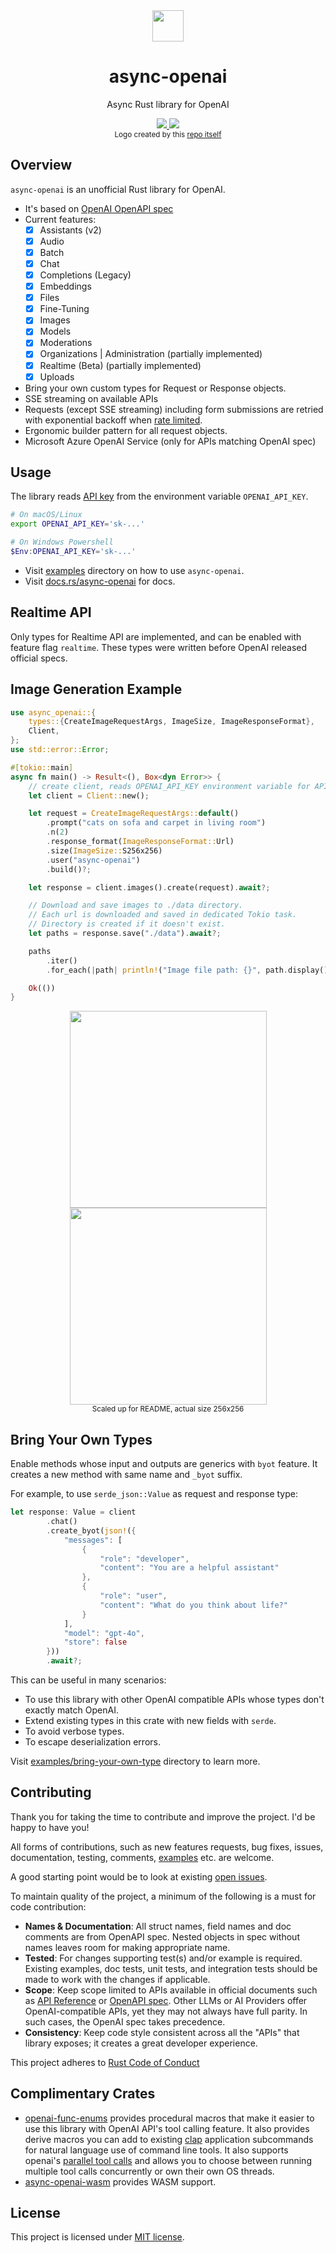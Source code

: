 <div align="center">
  <a href="https://docs.rs/async-openai">
  <img width="50px" src="https://raw.githubusercontent.com/64bit/async-openai/assets/create-image-b64-json/img-1.png" />
  </a>
</div>
<h1 align="center"> async-openai </h1>
<p align="center"> Async Rust library for OpenAI </p>
<div align="center">
    <a href="https://crates.io/crates/async-openai">
    <img src="https://img.shields.io/crates/v/async-openai.svg" />
    </a>
    <a href="https://docs.rs/async-openai">
    <img src="https://docs.rs/async-openai/badge.svg" />
    </a>
</div>
<div align="center">
<sub>Logo created by this <a href="https://github.com/64bit/async-openai/tree/main/examples/create-image-b64-json">repo itself</a></sub>
</div>

## Overview

`async-openai` is an unofficial Rust library for OpenAI.

- It's based on [OpenAI OpenAPI spec](https://github.com/openai/openai-openapi)
- Current features:
  - [x] Assistants (v2)
  - [x] Audio
  - [x] Batch
  - [x] Chat
  - [x] Completions (Legacy)
  - [x] Embeddings
  - [x] Files
  - [x] Fine-Tuning
  - [x] Images
  - [x] Models
  - [x] Moderations
  - [x] Organizations | Administration (partially implemented)
  - [x] Realtime (Beta) (partially implemented)
  - [x] Uploads
- Bring your own custom types for Request or Response objects.
- SSE streaming on available APIs
- Requests (except SSE streaming) including form submissions are retried with exponential backoff when [rate limited](https://platform.openai.com/docs/guides/rate-limits).
- Ergonomic builder pattern for all request objects.
- Microsoft Azure OpenAI Service (only for APIs matching OpenAI spec)

## Usage

The library reads [API key](https://platform.openai.com/account/api-keys) from the environment variable `OPENAI_API_KEY`.

```bash
# On macOS/Linux
export OPENAI_API_KEY='sk-...'
```

```powershell
# On Windows Powershell
$Env:OPENAI_API_KEY='sk-...'
```

- Visit [examples](https://github.com/64bit/async-openai/tree/main/examples) directory on how to use `async-openai`.
- Visit [docs.rs/async-openai](https://docs.rs/async-openai) for docs.

## Realtime API

Only types for Realtime API are implemented, and can be enabled with feature flag `realtime`.
These types were written before OpenAI released official specs.

## Image Generation Example

```rust
use async_openai::{
    types::{CreateImageRequestArgs, ImageSize, ImageResponseFormat},
    Client,
};
use std::error::Error;

#[tokio::main]
async fn main() -> Result<(), Box<dyn Error>> {
    // create client, reads OPENAI_API_KEY environment variable for API key.
    let client = Client::new();

    let request = CreateImageRequestArgs::default()
        .prompt("cats on sofa and carpet in living room")
        .n(2)
        .response_format(ImageResponseFormat::Url)
        .size(ImageSize::S256x256)
        .user("async-openai")
        .build()?;

    let response = client.images().create(request).await?;

    // Download and save images to ./data directory.
    // Each url is downloaded and saved in dedicated Tokio task.
    // Directory is created if it doesn't exist.
    let paths = response.save("./data").await?;

    paths
        .iter()
        .for_each(|path| println!("Image file path: {}", path.display()));

    Ok(())
}
```

<div align="center">
  <img width="315" src="https://raw.githubusercontent.com/64bit/async-openai/assets/create-image/img-1.png" />
  <img width="315" src="https://raw.githubusercontent.com/64bit/async-openai/assets/create-image/img-2.png" />
  <br/>
  <sub>Scaled up for README, actual size 256x256</sub>
</div>

## Bring Your Own Types

Enable methods whose input and outputs are generics with `byot` feature. It creates a new method with same name and `_byot` suffix.

For example, to use `serde_json::Value` as request and response type:
```rust
let response: Value = client
        .chat()
        .create_byot(json!({
            "messages": [
                {
                    "role": "developer",
                    "content": "You are a helpful assistant"
                },
                {
                    "role": "user",
                    "content": "What do you think about life?"
                }
            ],
            "model": "gpt-4o",
            "store": false
        }))
        .await?;
```

This can be useful in many scenarios:
- To use this library with other OpenAI compatible APIs whose types don't exactly match OpenAI. 
- Extend existing types in this crate with new fields with `serde`.
- To avoid verbose types.
- To escape deserialization errors.

Visit [examples/bring-your-own-type](https://github.com/64bit/async-openai/tree/main/examples/bring-your-own-type) directory to learn more.

## Contributing

Thank you for taking the time to contribute and improve the project. I'd be happy to have you!

All forms of contributions, such as new features requests, bug fixes, issues, documentation, testing, comments, [examples](https://github.com/64bit/async-openai/tree/main/examples) etc. are welcome.

A good starting point would be to look at existing [open issues](https://github.com/64bit/async-openai/issues).

To maintain quality of the project, a minimum of the following is a must for code contribution:

- **Names & Documentation**: All struct names, field names and doc comments are from OpenAPI spec. Nested objects in spec without names leaves room for making appropriate name.
- **Tested**: For changes supporting test(s) and/or example is required. Existing examples, doc tests, unit tests, and integration tests should be made to work with the changes if applicable.
- **Scope**: Keep scope limited to APIs available in official documents such as [API Reference](https://platform.openai.com/docs/api-reference) or [OpenAPI spec](https://github.com/openai/openai-openapi/). Other LLMs or AI Providers offer OpenAI-compatible APIs, yet they may not always have full parity. In such cases, the OpenAI spec takes precedence.
- **Consistency**: Keep code style consistent across all the "APIs" that library exposes; it creates a great developer experience.

This project adheres to [Rust Code of Conduct](https://www.rust-lang.org/policies/code-of-conduct)

## Complimentary Crates

- [openai-func-enums](https://github.com/frankfralick/openai-func-enums) provides procedural macros that make it easier to use this library with OpenAI API's tool calling feature. It also provides derive macros you can add to existing [clap](https://github.com/clap-rs/clap) application subcommands for natural language use of command line tools. It also supports openai's [parallel tool calls](https://platform.openai.com/docs/guides/function-calling/parallel-function-calling) and allows you to choose between running multiple tool calls concurrently or own their own OS threads.
- [async-openai-wasm](https://github.com/ifsheldon/async-openai-wasm) provides WASM support.

## License

This project is licensed under [MIT license](https://github.com/64bit/async-openai/blob/main/LICENSE).
